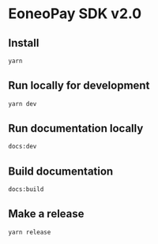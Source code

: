 # EoneoPay SDK v2.0

## Install

```bash
yarn
```

## Run locally for development

```bash
yarn dev
```

## Run documentation locally

```bash
docs:dev
```

## Build documentation

```bash
docs:build
```

## Make a release

```bash
yarn release
```
